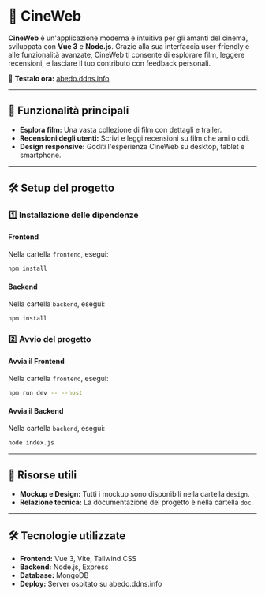 # 🎥 CineWeb

**CineWeb** è un'applicazione moderna e intuitiva per gli amanti del cinema, sviluppata con **Vue 3** e **Node.js**. Grazie alla sua interfaccia user-friendly e alle funzionalità avanzate, CineWeb ti consente di esplorare film, leggere recensioni, e lasciare il tuo contributo con feedback personali. 

🚀 **Testalo ora:** [abedo.ddns.info](https://abedo.ddns.info)

---

## 🌟 Funzionalità principali

- **Esplora film:** Una vasta collezione di film con dettagli e trailer.
- **Recensioni degli utenti:** Scrivi e leggi recensioni su film che ami o odi.
- **Design responsive:** Goditi l'esperienza CineWeb su desktop, tablet e smartphone.

---

## 🛠️ Setup del progetto

### 1️⃣ Installazione delle dipendenze

#### Frontend
Nella cartella `frontend`, esegui:
```sh
npm install
```

#### Backend
Nella cartella `backend`, esegui:
```sh
npm install
```

### 2️⃣ Avvio del progetto

#### Avvia il Frontend
Nella cartella `frontend`, esegui:
```sh
npm run dev -- --host
```

#### Avvia il Backend
Nella cartella `backend`, esegui:
```sh
node index.js
```
---
## 📁 Risorse utili

- **Mockup e Design:** Tutti i mockup sono disponibili nella cartella `design`.
- **Relazione tecnica:** La documentazione del progetto è nella cartella `doc`.
---

## 🛠️ Tecnologie utilizzate
- **Frontend:** Vue 3, Vite, Tailwind CSS
- **Backend:** Node.js, Express
- **Database:** MongoDB
- **Deploy:** Server ospitato su abedo.ddns.info



